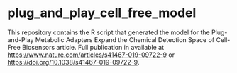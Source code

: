 # plug_and_play_cell_free_model
This repository contains the R script that generated the model for the Plug-and-Play Metabolic Adapters Expand the Chemical Detection Space of Cell-Free Biosensors article. Full publication in available at https://www.nature.com/articles/s41467-019-09722-9 or https://doi.org/10.1038/s41467-019-09722-9. 

